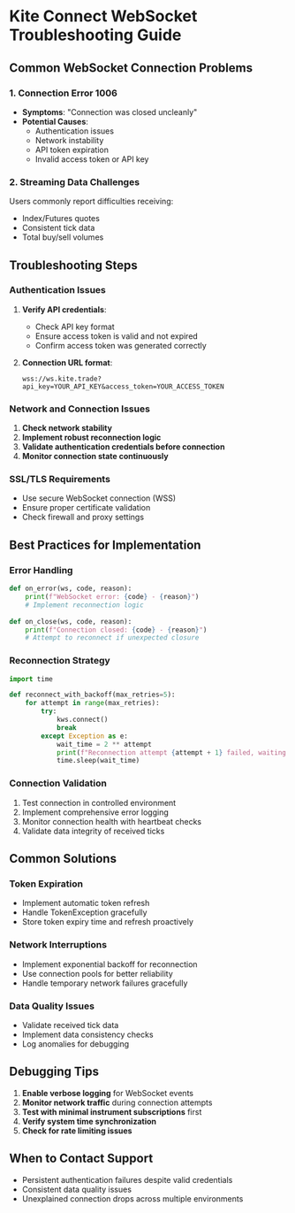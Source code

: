 # Kite Connect WebSocket Troubleshooting Guide

## Common WebSocket Connection Problems

### 1. Connection Error 1006
- **Symptoms**: "Connection was closed uncleanly"
- **Potential Causes**:
  - Authentication issues
  - Network instability
  - API token expiration
  - Invalid access token or API key

### 2. Streaming Data Challenges
Users commonly report difficulties receiving:
- Index/Futures quotes
- Consistent tick data
- Total buy/sell volumes

## Troubleshooting Steps

### Authentication Issues
1. **Verify API credentials**:
   - Check API key format
   - Ensure access token is valid and not expired
   - Confirm access token was generated correctly

2. **Connection URL format**:
   ```
   wss://ws.kite.trade?api_key=YOUR_API_KEY&access_token=YOUR_ACCESS_TOKEN
   ```

### Network and Connection Issues
1. **Check network stability**
2. **Implement robust reconnection logic**
3. **Validate authentication credentials before connection**
4. **Monitor connection state continuously**

### SSL/TLS Requirements
- Use secure WebSocket connection (WSS)
- Ensure proper certificate validation
- Check firewall and proxy settings

## Best Practices for Implementation

### Error Handling
```python
def on_error(ws, code, reason):
    print(f"WebSocket error: {code} - {reason}")
    # Implement reconnection logic
    
def on_close(ws, code, reason):
    print(f"Connection closed: {code} - {reason}")
    # Attempt to reconnect if unexpected closure
```

### Reconnection Strategy
```python
import time

def reconnect_with_backoff(max_retries=5):
    for attempt in range(max_retries):
        try:
            kws.connect()
            break
        except Exception as e:
            wait_time = 2 ** attempt
            print(f"Reconnection attempt {attempt + 1} failed, waiting {wait_time}s")
            time.sleep(wait_time)
```

### Connection Validation
1. Test connection in controlled environment
2. Implement comprehensive error logging
3. Monitor connection health with heartbeat checks
4. Validate data integrity of received ticks

## Common Solutions

### Token Expiration
- Implement automatic token refresh
- Handle TokenException gracefully
- Store token expiry time and refresh proactively

### Network Interruptions
- Implement exponential backoff for reconnection
- Use connection pools for better reliability
- Handle temporary network failures gracefully

### Data Quality Issues
- Validate received tick data
- Implement data consistency checks
- Log anomalies for debugging

## Debugging Tips
1. **Enable verbose logging** for WebSocket events
2. **Monitor network traffic** during connection attempts
3. **Test with minimal instrument subscriptions** first
4. **Verify system time synchronization**
5. **Check for rate limiting issues**

## When to Contact Support
- Persistent authentication failures despite valid credentials
- Consistent data quality issues
- Unexplained connection drops across multiple environments